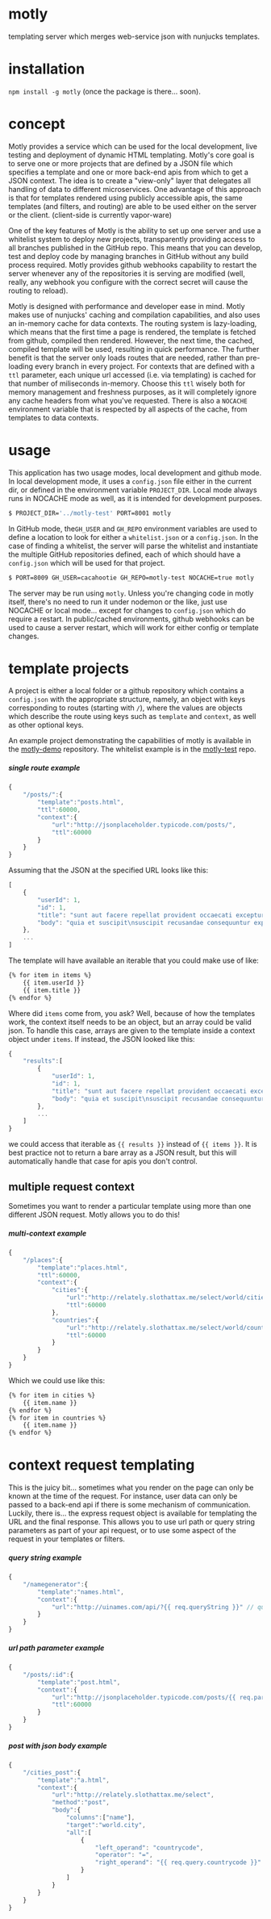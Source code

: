 # motly
templating server which merges web-service json with nunjucks templates.

# installation
`npm install -g motly` (once the package is there... soon).

# concept
Motly provides a service which can be used for the local development, live
testing and deployment of dynamic HTML templating.  Motly's core goal is to
serve one or more projects that are defined by a JSON file which specifies a
template and one or more back-end apis from which to get a JSON context.  The
idea is to create a "view-only" layer that delegates all handling of data to
different microservices.  One advantage of this approach is that for templates
rendered using publicly accessible apis, the same templates (and filters, and
routing) are able to be used either on the server or the client. (client-side is
currently vapor-ware)

One of the key features of Motly is the ability to set up one server and use
a whitelist system to deploy new projects, transparently providing access to
all branches published in the GitHub repo.  This means that you can develop,
test and deploy code by managing branches in GitHub without any build process
required.  Motly provides github webhooks capability to restart the server
whenever any of the repositories it is serving are modified (well, really,
any webhook you configure with the correct secret will cause the routing to
reload).

Motly is designed with performance and developer ease in mind.  Motly makes use
of nunjucks' caching and compilation capabilities, and also uses an in-memory
cache for data contexts.  The routing system is lazy-loading, which means
that the first time a page is rendered, the template is fetched from github,
compiled then rendered.  However, the next time, the cached, compiled template
will be used, resulting in quick performance.  The further benefit is that the
server only loads routes that are needed, rather than pre-loading every branch
in every project.  For contexts that are defined with a `ttl` parameter, each
unique url accessed (i.e. via templating) is cached for that number of
miliseconds in-memory.  Choose this `ttl` wisely both for memory management and
freshness purposes, as it will completely ignore any cache headers from what
you've requested.  There is also a `NOCACHE` environment variable that is
respected by all aspects of the cache, from templates to data contexts.

# usage
This application has two usage modes, local development and github mode.  In
local development mode, it uses a `config.json` file either in the current dir,
or defined in the environment variable `PROJECT_DIR`.  Local mode always runs
in NOCACHE mode as well, as it is intended for development purposes.

```bash
$ PROJECT_DIR='../motly-test' PORT=8001 motly
```

In GitHub mode, the`GH_USER` and `GH_REPO` environment variables are used to
define a location to look for either a `whitelist.json` or a `config.json`.  In
the case of finding a whitelist, the server will parse the whitelist and
instantiate the multiple GitHub repositories defined, each of which should have
a `config.json` which will be used for that project.

```bash
$ PORT=8009 GH_USER=cacahootie GH_REPO=motly-test NOCACHE=true motly
```

The server may be run using `motly`.  Unless you're changing code in motly
itself, there's no need to run it under nodemon or the like, just use NOCACHE or
local mode... except for changes to `config.json` which do require a restart.
In public/cached environments, github webhooks can be used to cause a server
restart, which will work for either config or template changes.

# template projects
A project is either a local folder or a github repository which contains a
`config.json` with the appropriate structure, namely, an object with keys
corresponding to routes (starting with `/`), where the values are objects
which describe the route using keys such as `template` and `context`, as well
as other optional keys.

An example project demonstrating the capabilities of motly is available in the
[motly-demo](https://github.com/cacahootie/motly-demo/) repository.  The
whitelist example is in the
[motly-test](https://github.com/cacahootie/motly-test/) repo.

##### single route example
```javascript
{
    "/posts/":{
        "template":"posts.html",
        "ttl":60000,
        "context":{
            "url":"http://jsonplaceholder.typicode.com/posts/",
            "ttl":60000
        }
    }
}
```
Assuming that the JSON at the specified URL looks like this:
```javascript
[
    {
        "userId": 1,
        "id": 1,
        "title": "sunt aut facere repellat provident occaecati excepturi optio reprehenderit",
        "body": "quia et suscipit\nsuscipit recusandae consequuntur expedita et cum\nreprehenderit molestiae ut ut quas totam\nnostrum rerum est autem sunt rem eveniet architecto"
    },
    ...
]
```
The template will have available an iterable that you could make use of like:
```html
{% for item in items %}
    {{ item.userId }}
    {{ item.title }}
{% endfor %}
```
Where did `items` come from, you ask?  Well, because of how the templates work,
the context itself needs to be an object, but an array could be valid json.  To
handle this case, arrays are given to the template inside a context object under
`items`.  If instead, the JSON looked like this:
```javascript
{
    "results":[
        {
            "userId": 1,
            "id": 1,
            "title": "sunt aut facere repellat provident occaecati excepturi optio reprehenderit",
            "body": "quia et suscipit\nsuscipit recusandae consequuntur expedita et cum\nreprehenderit molestiae ut ut quas totam\nnostrum rerum est autem sunt rem eveniet architecto"
        },
        ...
    ]
}
```
we could access that iterable as `{{ results }}` instead of `{{ items }}`.  It is
best practice not to return a bare array as a JSON result, but this will
automatically handle that case for apis you don't control.

## multiple request context
Sometimes you want to render a particular template using more than one different
JSON request.  Motly allows you to do this!

##### multi-context example
```javascript
{
    "/places":{
        "template":"places.html",
        "ttl":60000,
        "context":{
            "cities":{
                "url":"http://relately.slothattax.me/select/world/cities",
                "ttl":60000
            },
            "countries":{
                "url":"http://relately.slothattax.me/select/world/countries",
                "ttl":60000
            }
        }
    }
}
```
Which we could use like this:
```html
{% for item in cities %}
    {{ item.name }}
{% endfor %}
{% for item in countries %}
    {{ item.name }}
{% endfor %}
```

# context request templating
This is the juicy bit... sometimes what you render on the page can only be known at the time of the
request.  For instance, user data can only be passed to a back-end api if there
is some mechanism of communication.  Luckily, there is... the express request
object is available for templating the URL and the final response.  This allows
you to use url path or query string parameters as part of your api request, or
to use some aspect of the request in your templates or filters.

##### query string example
```javascript
{
    "/namegenerator":{
        "template":"names.html",
        "context":{
            "url":"http://uinames.com/api/?{{ req.queryString }}" // queryString is added by motly to enable this use case
        }
    }
}
```

##### url path parameter example
```javascript
{
    "/posts/:id":{
        "template":"post.html",
        "context":{
            "url":"http://jsonplaceholder.typicode.com/posts/{{ req.params.id }}",
            "ttl":60000
        }
    }
}
```

##### post with json body example
```javascript
{
    "/cities_post":{
        "template":"a.html",
        "context":{
            "url":"http://relately.slothattax.me/select",
            "method":"post",
            "body":{
                "columns":["name"],
                "target":"world.city",
                "all":[
                    {
                        "left_operand": "countrycode",
                        "operator": "=",
                        "right_operand": "{{ req.query.countrycode }}"
                    }
                ]
            }
        }
    }
}
```
